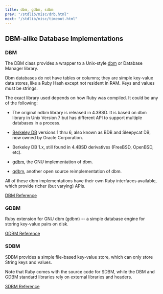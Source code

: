 ```yaml
---
title: dbm, gdbm, sdbm
prev: "/stdlib/misc/drb.html"
next: "/stdlib/misc/timeout.html"
---
```


## DBM-alike Database Implementations[](#dbm-alike-database-implementations)



### DBM[](#dbm)

The DBM class provides a wrapper to a Unix-style <a href='http://en.wikipedia.org/wiki/Dbm' class='remote' target='_blank'>dbm</a> or Database Manager library.

Dbm databases do not have tables or columns; they are simple key-value data stores, like a Ruby Hash except not resident in RAM. Keys and values must be strings.

The exact library used depends on how Ruby was compiled. It could be any of the following:

* The original ndbm library is released in 4.3BSD. It is based on dbm library in Unix Version 7 but has different API to support multiple databases in a process.

* <a href='http://en.wikipedia.org/wiki/Berkeley_DB' class='remote' target='_blank'>Berkeley DB</a> versions 1 thru 6, also known as BDB and Sleepycat DB, now owned by Oracle Corporation.

* Berkeley DB 1.x, still found in 4.4BSD derivatives (FreeBSD, OpenBSD, etc).

* <a href='http://www.gnu.org/software/gdbm/' class='remote' target='_blank'>gdbm</a>, the GNU implementation of dbm.
* <a href='http://fallabs.com/qdbm/index.html' class='remote' target='_blank'>qdbm</a>, another open source reimplementation of dbm.

All of these dbm implementations have their own Ruby interfaces available, which provide richer (but varying) APIs.

<a href='https://ruby-doc.org/stdlib-2.7.0/libdoc/dbm/rdoc/DBM.html' class='ruby-doc remote' target='_blank'>DBM Reference</a>





### GDBM[](#gdbm)



Ruby extension for GNU dbm (gdbm) -- a simple database engine for storing key-value pairs on disk.

<a href='https://ruby-doc.org/stdlib-2.7.0/libdoc/gdbm/rdoc/GDBM.html' class='ruby-doc remote' target='_blank'>GDBM Reference</a>



### SDBM[](#sdbm)

SDBM provides a simple file-based key-value store, which can only store String keys and values.

Note that Ruby comes with the source code for SDBM, while the DBM and GDBM standard libraries rely on external libraries and headers.

<a href='https://ruby-doc.org/stdlib-2.7.0/libdoc/sdbm/rdoc/SDBM.html' class='ruby-doc remote' target='_blank'>SDBM Reference</a>



